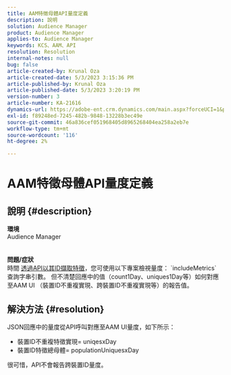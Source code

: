 ```yaml
---
title: AAM特徵母體API量度定義
description: 說明
solution: Audience Manager
product: Audience Manager
applies-to: Audience Manager
keywords: KCS、AAM、API
resolution: Resolution
internal-notes: null
bug: false
article-created-by: Krunal Oza
article-created-date: 5/3/2023 3:15:36 PM
article-published-by: Krunal Oza
article-published-date: 5/3/2023 3:20:19 PM
version-number: 3
article-number: KA-21616
dynamics-url: https://adobe-ent.crm.dynamics.com/main.aspx?forceUCI=1&pagetype=entityrecord&etn=knowledgearticle&id=08ba1058-c5e9-ed11-a7c6-6045bd006b4b
exl-id: f89248ed-7245-482b-9848-13228b3ec49e
source-git-commit: 46a836cef051968405d8965268404ea258a2eb7e
workflow-type: tm+mt
source-wordcount: '116'
ht-degree: 2%

---
```


# AAM特徵母體API量度定義

## 說明 {#description}

<b>環境</b><br>Audience Manager<br> <br> <br><b>問題/症狀</b><br>時間 [透過API以其ID擷取特徵](https://bank.demdex.com/portal/swagger/index.html#/Traits%20API/get_traits__sid_)，您可使用以下專案檢視量度： `includeMetrics` 查詢字串引數。 但不清楚回應中的值（count1Day、uniques1Day等）如何對應至AAM UI （裝置ID不重複實現、跨裝置ID不重複實現等）的報告值。 

## 解決方法 {#resolution}


JSON回應中的量度從API呼叫對應至AAM UI量度，如下所示：

- 裝置ID不重複特徵實現= uniqesxDay
- 裝置ID特徵總母體= populationUniquesxDay


很可惜，API不會報告跨裝置ID量度。

